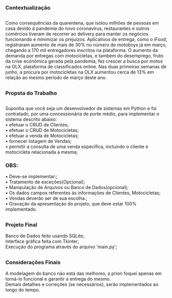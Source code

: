 ### Contextualização
##
Como consequências da quarentena, que isolou milhões de pessoas em casa devido
à pandemia do novo coronavírus, restaurantes e outros comércios tiveram de recorrer
ao delivery para manter os negócios funcionando e minimizar os prejuízos. Aplicativos
de entrega, como o iFood, registraram aumento de mais de 30% no número de
motoboys já em março, chegando a 170 mil entregadores inscritos na plataforma. O
aumento da demanda por entregas com motocicletas, e também do desemprego,
fruto da crise econômica gerada pela pandemia, fez crescer a busca por motos na
OLX, plataforma de classificados online. Nas duas primeiras semanas de junho, a
procura por motocicletas na OLX aumentou cerca de 13% em relação ao mesmo
período de março deste ano. 
##
### Propsta do Trabalho
##
Suponha que você seja um desenvolvedor de sistemas em Python e foi contratado,
por uma concessionária de porte médio, para implementar o sistema descrito abaixo:<br>
• efetuar o CRUD de Clientes;<br>
• efetuar o CRUD de Motocicletas;<br>
• efetuar a venda de Motocicletas;<br>
• fornecer listagem de Vendas;<br>
• permitir a consulta de uma venda específica, incluindo o cliente e motocicleta
relacionada a mesma;<br>
### OBS:
• Deve-se implementar:;<br>
• Tratamento de exceções(Opcional);<br>
• Manipulação de Arquivos ou Banco de Dados(opcional);<br>
• Os dados campos referentes às informações de Clientes, Motocicletas;<br>
• Vendas deverão ser de sua escolha.;<br>
• Gravação da apresentação do projeto, que deve estar 100%
implementado.
##
### Projeto Final
Banco de Dados feito usando SQLite;<br>
Interface gráfica feita com Tkinter;<br>
Execução do programa através do arquivo 'main.py';<br>
##
### Considerações Finais
A modelagem do banco não está das melhores, a priori foquei apenas em torná-lo funcional e garantir a entrega do mesmo.<br>
Demais detalhes e correções (se necessários), serão implementados ao longo do tempo.
##
